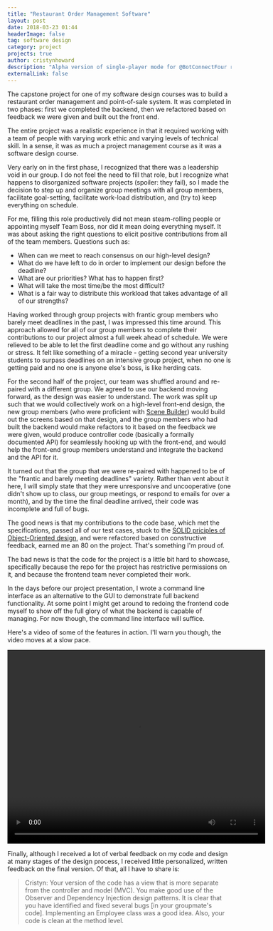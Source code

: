 ```yaml
---
title: "Restaurant Order Management Software"
layout: post
date: 2018-03-23 01:44
headerImage: false
tag: software design
category: project
projects: true
author: cristynhoward
description: "Alpha version of single-player mode for @BotConnectFour released."
externalLink: false
---
```


The capstone project for one of my software design courses was to build a restaurant order management and point-of-sale system. It was completed in two phases: first we completed the backend, then we refactored based on feedback we were given and built out the front end.

The entire project was a realistic experience in that it required working with a team of people with varying work ethic and varying levels of technical skill. In a sense, it was as much a project management course as it was a software design course.

Very early on in the first phase, I recognized that there was a leadership void in our group. I do not feel the need to fill that role, but I recognize what happens to disorganized software projects <span class="spoiler">(spoiler: they fail)</span>, so I made the decision to step up and organize group meetings with all group members, facilitate goal-setting, facilitate work-load distribution, and (try to) keep everything on schedule. 

For me, filling this role productively did not mean steam-rolling people or appointing myself Team Boss, nor did it mean doing everything myself. <span class="evidence">It was about asking the right questions to elicit positive contributions from all of the team members.</span> Questions such as: 
- When can we meet to reach consensus on our high-level design?
- What do we have left to do in order to implement our design before the deadline? 
- What are our priorities? What has to happen first?
- What will take the most time/be the most difficult? 
- What is a fair way to distribute this workload that takes advantage of all of our strengths? 

Having worked through group projects with frantic group members who barely meet deadlines in the past, I was impressed this time around. <span class="evidence">This approach allowed for all of our group members to complete their contributions to our project almost a full week ahead of schedule.</span> We were relieved to be able to let the first deadline come and go without any rushing or stress. It felt like something of a miracle - getting second year university students to surpass deadlines on an intensive group project, when no one is getting paid and no one is anyone else's boss, is like herding cats.

<div class="breaker"></div>

For the second half of the project, our team was shuffled around and re-paired with a different group. We agreed to use our backend moving forward, as the design was easier to understand. The work was split up such that we would collectively work on a high-level front-end design, the new group members (who were proficient with [Scene Builder][1]) would build out the screens based on that design, and the group members who had built the backend would make refactors to it based on the feedback we were given, would produce controller code (basically a formally documented API) for seamlessly hooking up with the front-end, and would help the front-end group members understand and integrate the backend and the API for it. 

It turned out that the group that we were re-paired with happened to be of the "frantic and barely meeting deadlines" variety. Rather than vent about it here, I will simply state that they were unresponsive and uncooperative (one didn't show up to class, our group meetings, or respond to emails for over a month), and by the time the final deadline arrived, their code was incomplete and full of bugs.

The good news is that my contributions to the code base, which met the specifications, passed all of our test cases, stuck to the [SOLID priciples of Object-Oriented design][2], and were refactored based on constructive feedback, earned me an 80 on the project. That's something I'm proud of. 

The bad news is that the code for the project is a little bit hard to showcase, specifically because the repo for the project has restrictive permissions on it, and because the frontend team never completed their work.

In the days before our project presentation, I wrote a command line interface as an alternative to the GUI to demonstrate full backend functionality. At some point I might get around to redoing the frontend code myself to show off the full glory of what the backend is capable of managing. For now though, the command line interface will suffice.

Here's a video of some of the features in action. I'll warn you though, the video moves at a slow pace.

<video controls="controls" width="580" height="435" 
       name="Restaurant Software Command Line Demo" 
       src="http://cristynhoward.github.io/assets/restaurant_demo.mov">
       </video>

<div class="breaker"></div>

Finally, although I received a lot of verbal feedback on my code and design at many stages of the design process, 
I received little personalized, written feedback on the final version. Of that, all I have to share is:

> Cristyn: Your version of the code has a view that is more separate from the
controller and model (MVC). You make good use of the Observer and
Dependency Injection design patterns. It is clear that you have identified
and fixed several bugs [in your groupmate's code]. Implementing an Employee class was a good idea.
Also, your code is clean at the method level.




[1]: https://gluonhq.com/products/scene-builder/
[2]: https://en.wikipedia.org/wiki/SOLID